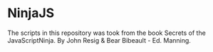 NinjaJS
=======

The scripts in this repository was took from the book Secrets of the JavaScriptNinja.
By John Resig &amp; Bear Bibeault - Ed. Manning.
